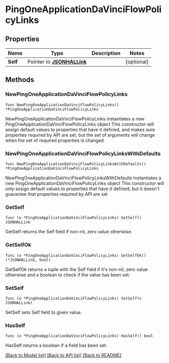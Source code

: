 # PingOneApplicationDaVinciFlowPolicyLinks

## Properties

Name | Type | Description | Notes
------------ | ------------- | ------------- | -------------
**Self** | Pointer to [**JSONHALLink**](JSONHALLink.md) |  | [optional] 

## Methods

### NewPingOneApplicationDaVinciFlowPolicyLinks

`func NewPingOneApplicationDaVinciFlowPolicyLinks() *PingOneApplicationDaVinciFlowPolicyLinks`

NewPingOneApplicationDaVinciFlowPolicyLinks instantiates a new PingOneApplicationDaVinciFlowPolicyLinks object
This constructor will assign default values to properties that have it defined,
and makes sure properties required by API are set, but the set of arguments
will change when the set of required properties is changed

### NewPingOneApplicationDaVinciFlowPolicyLinksWithDefaults

`func NewPingOneApplicationDaVinciFlowPolicyLinksWithDefaults() *PingOneApplicationDaVinciFlowPolicyLinks`

NewPingOneApplicationDaVinciFlowPolicyLinksWithDefaults instantiates a new PingOneApplicationDaVinciFlowPolicyLinks object
This constructor will only assign default values to properties that have it defined,
but it doesn't guarantee that properties required by API are set

### GetSelf

`func (o *PingOneApplicationDaVinciFlowPolicyLinks) GetSelf() JSONHALLink`

GetSelf returns the Self field if non-nil, zero value otherwise.

### GetSelfOk

`func (o *PingOneApplicationDaVinciFlowPolicyLinks) GetSelfOk() (*JSONHALLink, bool)`

GetSelfOk returns a tuple with the Self field if it's non-nil, zero value otherwise
and a boolean to check if the value has been set.

### SetSelf

`func (o *PingOneApplicationDaVinciFlowPolicyLinks) SetSelf(v JSONHALLink)`

SetSelf sets Self field to given value.

### HasSelf

`func (o *PingOneApplicationDaVinciFlowPolicyLinks) HasSelf() bool`

HasSelf returns a boolean if a field has been set.


[[Back to Model list]](../README.md#documentation-for-models) [[Back to API list]](../README.md#documentation-for-api-endpoints) [[Back to README]](../README.md)


